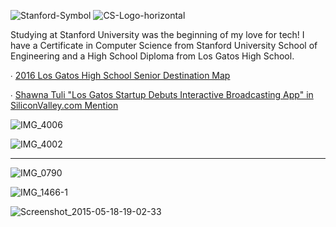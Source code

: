 ![Stanford-Symbol](https://user-images.githubusercontent.com/19508013/165827961-7ebccd87-8a99-44e8-95de-4c8e8eafe548.png)
![CS-Logo-horizontal](https://user-images.githubusercontent.com/19508013/165649795-7d7c9935-5159-41c8-b5cb-b4a15cfa914f.png)

Studying at Stanford University was the beginning of my love for tech! I have a Certificate in Computer Science from Stanford University School of Engineering and a High School Diploma from Los Gatos High School. 

∙ [2016 Los Gatos High School Senior Destination Map](https://elgatonews.com/wp-content/uploads/2016/05/22-23centermap.pdf)

∙ [Shawna Tuli "Los Gatos Startup Debuts Interactive Broadcasting App" in SiliconValley.com Mention](https://www.siliconvalley.com/2016/03/23/los-gatos-startup-debuts-interactive-broadcasting-app/)

![IMG_4006](https://user-images.githubusercontent.com/19508013/132960938-1759a959-8ecb-41a1-8b40-d108d32de35c.jpeg)

![IMG_4002](https://user-images.githubusercontent.com/19508013/135185815-5a02b3fb-433f-4c0a-89c7-e4f676b5ec56.jpeg)
_________________________________________________________________________________________________________________________________

![IMG_0790](https://user-images.githubusercontent.com/19508013/135185829-895b0d3d-f5a2-402e-a039-23947bb1e26a.jpeg)

![IMG_1466-1](https://user-images.githubusercontent.com/19508013/135185838-d954b817-4589-4142-86d3-2b4e110efc39.jpeg)

![Screenshot_2015-05-18-19-02-33](https://user-images.githubusercontent.com/19508013/135185847-f367ba1e-efe7-4c8a-9453-32dc6fafc076.jpeg)
